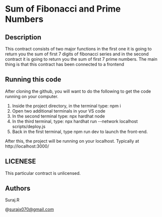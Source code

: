 # Sum of Fibonacci and Prime Numbers

## Description


This contract consists of two major functions in the first one it is going to return you the sum of first 7 digits of fibonacci series and  in the second contract it is going to return you the sum of first 7 prime numbers. The main thing is that this contract has been connected to a frontend


## Running this code


After cloning the github, you will want to do the following to get the code running on your computer.

1. Inside the project directory, in the terminal type: npm i
2. Open two additional terminals in your VS code
3. In the second terminal type: npx hardhat node
4. In the third terminal, type: npx hardhat run --network localhost scripts/deploy.js
5. Back in the first terminal, type npm run dev to launch the front-end.

After this, the project will be running on your localhost. 
Typically at http://localhost:3000/


## LICENESE


This particular contract is unlicensed.

## Authors


Suraj.R


@surajx070@gmail.com
